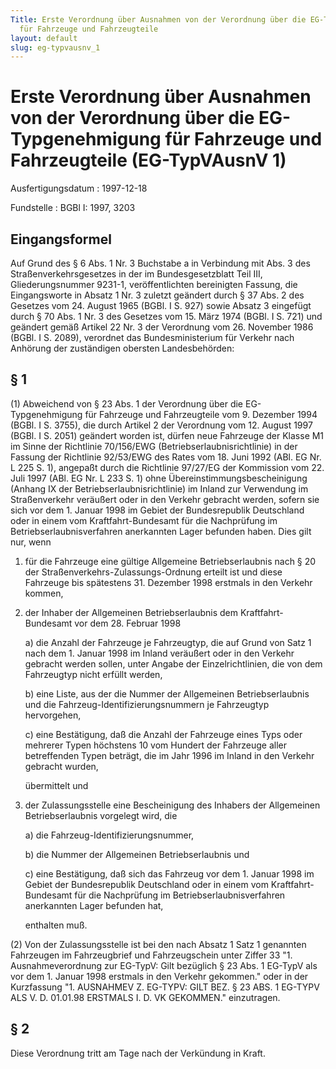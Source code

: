 ```yaml
---
Title: Erste Verordnung über Ausnahmen von der Verordnung über die EG-Typgenehmigung
  für Fahrzeuge und Fahrzeugteile
layout: default
slug: eg-typvausnv_1
---
```


# Erste Verordnung über Ausnahmen von der Verordnung über die EG-Typgenehmigung für Fahrzeuge und Fahrzeugteile (EG-TypVAusnV 1)

Ausfertigungsdatum
:   1997-12-18

Fundstelle
:   BGBl I: 1997, 3203



## Eingangsformel

Auf Grund des § 6 Abs. 1 Nr. 3 Buchstabe a in Verbindung mit Abs. 3
des Straßenverkehrsgesetzes in der im Bundesgesetzblatt Teil III,
Gliederungsnummer 9231-1, veröffentlichten bereinigten Fassung, die
Eingangsworte in Absatz 1 Nr. 3 zuletzt geändert durch § 37 Abs. 2 des
Gesetzes vom 24. August 1965 (BGBl. I S. 927) sowie Absatz 3 eingefügt
durch § 70 Abs. 1 Nr. 3 des Gesetzes vom 15. März 1974 (BGBl. I S.
721) und geändert gemäß Artikel 22 Nr. 3 der Verordnung vom 26.
November 1986 (BGBl. I S. 2089), verordnet das Bundesministerium für
Verkehr nach Anhörung der zuständigen obersten Landesbehörden:


## § 1

(1) Abweichend von § 23 Abs. 1 der Verordnung über die EG-
Typgenehmigung für Fahrzeuge und Fahrzeugteile vom 9. Dezember 1994
(BGBl. I S. 3755), die durch Artikel 2 der Verordnung vom 12. August
1997 (BGBl. I S. 2051) geändert worden ist, dürfen neue Fahrzeuge der
Klasse
M1 im Sinne der Richtlinie 70/156/EWG (Betriebserlaubnisrichtlinie) in
der Fassung der Richtlinie 92/53/EWG des Rates vom 18. Juni 1992 (ABl.
EG Nr. L 225 S. 1), angepaßt durch die Richtlinie 97/27/EG der
Kommission vom 22. Juli 1997 (ABl. EG Nr. L 233 S. 1) ohne
Übereinstimmungsbescheinigung (Anhang IX der
Betriebserlaubnisrichtlinie) im Inland zur Verwendung im
Straßenverkehr veräußert oder in den Verkehr gebracht werden, sofern
sie sich vor dem 1. Januar 1998 im Gebiet der Bundesrepublik
Deutschland oder in einem vom Kraftfahrt-Bundesamt für die Nachprüfung
im Betriebserlaubnisverfahren anerkannten Lager befunden haben. Dies
gilt nur, wenn

1.  für die Fahrzeuge eine gültige Allgemeine Betriebserlaubnis nach § 20
    der Straßenverkehrs-Zulassungs-Ordnung erteilt ist und diese Fahrzeuge
    bis spätestens 31. Dezember 1998 erstmals in den Verkehr kommen,


2.  der Inhaber der Allgemeinen Betriebserlaubnis dem Kraftfahrt-Bundesamt
    vor dem 28. Februar 1998

    a)  die Anzahl der Fahrzeuge je Fahrzeugtyp, die auf Grund von Satz 1 nach
        dem 1. Januar 1998 im Inland veräußert oder in den Verkehr gebracht
        werden sollen, unter Angabe der Einzelrichtlinien, die von dem
        Fahrzeugtyp nicht erfüllt werden,


    b)  eine Liste, aus der die Nummer der Allgemeinen Betriebserlaubnis und
        die Fahrzeug-Identifizierungsnummern je Fahrzeugtyp hervorgehen,


    c)  eine Bestätigung, daß die Anzahl der Fahrzeuge eines Typs oder
        mehrerer Typen höchstens 10 vom Hundert der Fahrzeuge aller
        betreffenden Typen beträgt, die im Jahr 1996 im Inland in den Verkehr
        gebracht wurden,




    übermittelt und


3.  der Zulassungsstelle eine Bescheinigung des Inhabers der Allgemeinen
    Betriebserlaubnis vorgelegt wird, die

    a)  die Fahrzeug-Identifizierungsnummer,


    b)  die Nummer der Allgemeinen Betriebserlaubnis und


    c)  eine Bestätigung, daß sich das Fahrzeug vor dem 1. Januar 1998 im
        Gebiet der Bundesrepublik Deutschland oder in einem vom Kraftfahrt-
        Bundesamt für die Nachprüfung im Betriebserlaubnisverfahren
        anerkannten Lager befunden hat,




    enthalten muß.




(2) Von der Zulassungsstelle ist bei den nach Absatz 1 Satz 1
genannten Fahrzeugen im Fahrzeugbrief und Fahrzeugschein unter Ziffer
33
"1. Ausnahmeverordnung zur EG-TypV:
Gilt bezüglich § 23 Abs. 1 EG-TypV als vor dem 1. Januar 1998 erstmals
in den Verkehr gekommen."
oder in der Kurzfassung
"1. AUSNAHMEV Z. EG-TYPV:
GILT BEZ. § 23 ABS. 1 EG-TYPV ALS V. D. 01.01.98 ERSTMALS I. D. VK
GEKOMMEN."
einzutragen.


## § 2

Diese Verordnung tritt am Tage nach der Verkündung in Kraft.

